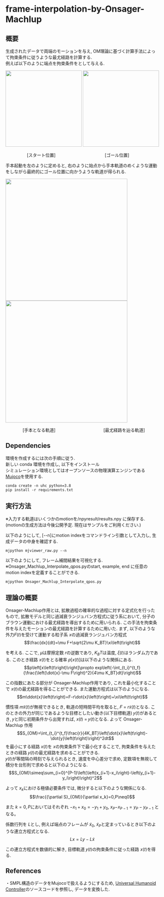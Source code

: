 
# **frame-interpolation-by-Onsager-Machlup**

## 概要 
生成されたデータで両端のモーションを与え, OM理論に基づく計算手法によって拘束条件に従うような最尤経路を計算する.  
例えば以下のように端点を拘束条件をとして与える.  

<img src="https://github.com/rimao-uni/Frame-interpolation-by-OM-theory/assets/117995370/23aa5926-fb31-49d1-8201-6d218ca93aab" height="250">
<img src="https://github.com/rimao-uni/Frame-interpolation-by-OM-theory/assets/117995370/14266795-9c37-4d94-8e70-0e7be0be8fe4" height="250">

　　　　　[スタート位置]　　　　　　　 　　　　  [ゴール位置]　　　　　　　　　　

手本起動を左のように定めると, 右のように始点から手本軌道のめくような運動をしながら最終的にゴール位置に向かうような軌道が得られる.  

<img src="https://github.com/rimao-uni/Frame-interpolation-by-OM-theory/assets/117995370/58fa6976-06cf-4037-874f-4cf4a8512a58" height="400">  
<img src="https://github.com/rimao-uni/Frame-interpolation-by-OM-theory/assets/117995370/08a3790c-cadc-4e9c-8f1e-642f340db244" height="400">

　　　　[手本となる軌道]  　　　　　　　　　　　[最尤経路を辿る軌道]  

## Dependencies  
環境を作成するには次の手順に従う.  
新しい conda 環境を作成し, 以下をインストール  
シミュレーション環境としてはオープンソースの物理演算エンジンである[Mujoco](https://mujoco.org/)を使用する.
```
conda create -n uhc python=3.8
pip install -r requirements.txt
```
## 実行方法
※入力する軌道はいくつかのmotionを/npyresult/results.npy に保存する.(motionの生成方法は今後公開予定. 現在はサンプルをご利用ください.)

以下のようにして, [--n]にmotion indexをコマンドライン引数として入力し, 生成データの中身を確認する.  
```
mjpython mjviewer_raw.py --n
```

以下のようにして, フレーム補間結果を可視化する.   
※Onsager_Machlup_Interpolate_qpos.pyのstart, example, end に任意のmotion indexを定義することができる.
```
mjpython Onsager_Machlup_Interpolate_qpos.py  
```

## 理論の概要
Onsager-Machlup作用とは, 拡散過程の確率的な過程に対する定式化を行ったもので, 拡散モデルと同じ過減衰ランジュバン方程式に従う系において, 分子のブラウン運動における最尤経路を導出するために用いられる. この手法を拘束条件を与えたモーションの最尤経路を計算するために用いた. まず, 以下のような外力𝐹(𝑡)を受けて運動する粒子系 𝑥の過減衰ランジュバン方程式 
$$\frac{dx}{dt}=\mu F+\sqrt{2\mu K_BT}\xi\left(t\right)$$

を考える. ここで, 𝜇は摩擦定数 𝑟の逆数であり, $K_BT$は温度, 𝜉(𝑡)はランダム力である. このとき経路 𝑥(𝑡)をとる確率 𝑝[𝑥(𝑡)]は以下のような関係にある. 
$$p\left[x\left(t\right)\right]\propto exp\left(-\int_{t_i}^{t_f}{\frac{\left(\dot{x}-\mu F\right)^2}{4\mu K_BT}dt}\right)$$

この指数にあたる部分が Onsager-Machlup作用であり, これを最小化することで 𝑥(𝑡)の最尤経路を得ることができる. また運動方程式は以下のようになる. 
$$m\ddot{x}\left(t\right)=F-r\dot{x}\left(t\right)+\xi\left(t\right)$$

慣性項 𝑚𝑥̈(𝑡)が無視できるとき, 軌道の短時間平均を取ると, 𝐹 = 𝑟𝑥̇(𝑡)となる. このときの外力が同じであるような目標としたい動き(以下目標軌道) 𝑦(𝑡)があるとき, 𝑦と同じ初期条件から出発すれば, 𝑥(𝑡) = 𝑦(𝑡)となる. よって Onsager-Machlup 作用 
$$S_{OM}=\int_{t_i}^{t_f}\frac{r}{4K_BT}\left(\dot{x}\left(t\right)-\dot{y}\left(t\right)\right)^2dt$$
を最小にする経路 𝑥(𝑡)を 𝑥の拘束条件下で最小化することで, 拘束条件を与えたときの経路 𝑦(𝑡)の最尤経路を求めることができる.   
𝑦(𝑡)が等間隔の時刻で与えられるとき, 速度を中心差分で求め, 定数項を無視して積分を台形則で求めると以下のようになる.   
$$S_{OM}\simeq\sum_{i=0}^{P-1}\left(\left(x_{i+1}-x_i\right)-\left(y_{i+1}-y_i\right)\right)^2$$

よって $x_k$における極値必要条件では, 微分すると以下のような関係になる.  
$$\frac{{\partial S}_{OM}}{\partial x_k}=0,P\neq0$$  

また $k=0,P$においてはそれぞれ ${-x_1+x}_0={-y_1+y}_0$, $x_P{-x} _ {P-1}=y_P-y _{P-1}$ となる。
  
係数行列を $L$とし, 例えば端点のフレームが ${\widetilde{x}}_0$, ${\widetilde{x}}_P$と定まっているとき以下のような連立方程式となる.  
$$Lx=Ly-L\widetilde{x}$$

この連立方程式を数値的に解き, 目標軌道 𝑦(𝑡)の拘束条件に従った経路 𝑥(𝑡)を得る.   


## References
・SMPL構造のデータをMujocoで扱えるようにするため, [Universal Humanoid Controller](https://github.com/ZhengyiLuo/UHC?tab=readme-ov-file)のソースコードを参照し, データを変換した.

